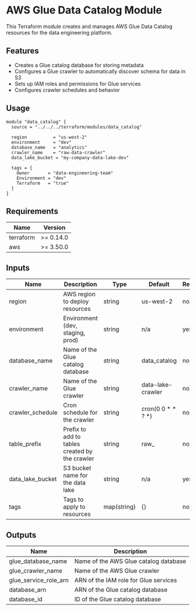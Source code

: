 # AWS Glue Data Catalog Module

This Terraform module creates and manages AWS Glue Data Catalog resources for the data engineering platform.

## Features

- Creates a Glue catalog database for storing metadata
- Configures a Glue crawler to automatically discover schema for data in S3
- Sets up IAM roles and permissions for Glue services
- Configures crawler schedules and behavior

## Usage

```hcl
module "data_catalog" {
  source = "../../../terraform/modules/data_catalog"

  region          = "us-west-2"
  environment     = "dev"
  database_name   = "analytics"
  crawler_name    = "raw-data-crawler"
  data_lake_bucket = "my-company-data-lake-dev"
  
  tags = {
    Owner       = "data-engineering-team"
    Environment = "dev"
    Terraform   = "true"
  }
}
```

## Requirements

| Name | Version |
|------|---------|
| terraform | >= 0.14.0 |
| aws | >= 3.50.0 |

## Inputs

| Name | Description | Type | Default | Required |
|------|-------------|------|---------|----------|
| region | AWS region to deploy resources | string | us-west-2 | no |
| environment | Environment (dev, staging, prod) | string | n/a | yes |
| database_name | Name of the Glue catalog database | string | data_catalog | no |
| crawler_name | Name of the Glue crawler | string | data-lake-crawler | no |
| crawler_schedule | Cron schedule for the crawler | string | cron(0 0 * * ? *) | no |
| table_prefix | Prefix to add to tables created by the crawler | string | raw_ | no |
| data_lake_bucket | S3 bucket name for the data lake | string | n/a | yes |
| tags | Tags to apply to resources | map(string) | {} | no |

## Outputs

| Name | Description |
|------|-------------|
| glue_database_name | Name of the AWS Glue catalog database |
| glue_crawler_name | Name of the AWS Glue crawler |
| glue_service_role_arn | ARN of the IAM role for Glue services |
| database_arn | ARN of the Glue catalog database |
| database_id | ID of the Glue catalog database |